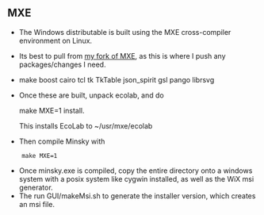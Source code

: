 ## MXE

- The Windows distributable is built using the MXE cross-compiler environment on Linux. 

- Its best to pull from [my fork of MXE](https://github.com/highperformancecoder/mxe), as this is where I push any packages/changes I need. 

- make boost cairo tcl tk TkTable json_spirit gsl pango librsvg

- Once these are built, unpack ecolab, and do

   make MXE=1 install.

  This installs EcoLab to ~/usr/mxe/ecolab

- Then compile Minsky with

~~~~
    make MXE=1
~~~~
- Once minsky.exe is compiled, copy the entire directory onto a windows system with a posix system like cygwin installed, as well as the WiX msi generator. 
- The run GUI/makeMsi.sh to generate the installer version, which creates an msi file.
